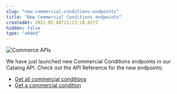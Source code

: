 ```yaml
---
slug: "new-commercial-conditions-endpoints"
title: "New Commercial Conditions endpoints"
createdAt: 2022-02-08T21:23:28.027Z
hidden: false
type: "added"
---
```


![Commerce APIs](https://raw.githubusercontent.com/vtexdocs/dev-portal-content/main/images/new-commercial-conditions-endpoints-0.png)

We have just launched new Commercial Conditions endpoints in our Catalog API. Check out the API Reference for the new endpoints:

- [Get all commercial conditions](https://developers.vtex.com/vtex-rest-api/reference/getallcommercialconditions)
- [Get a commercial condition](https://developers.vtex.com/vtex-rest-api/reference/getcommercialconditions)
